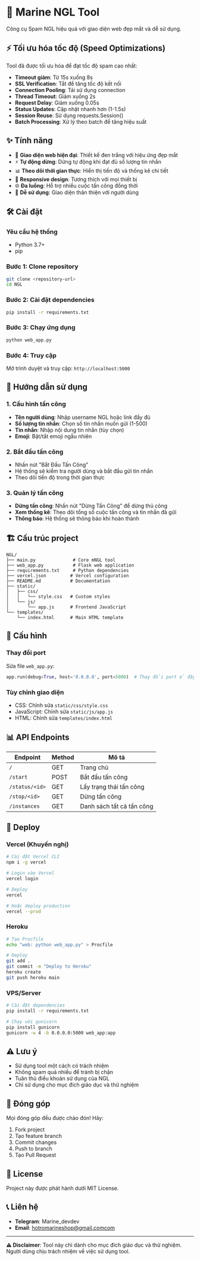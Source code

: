 # 🚀 Marine NGL Tool

Công cụ Spam NGL hiệu quả với giao diện web đẹp mắt và dễ sử dụng.

## ⚡ Tối ưu hóa tốc độ (Speed Optimizations)

Tool đã được tối ưu hóa để đạt tốc độ spam cao nhất:

- **Timeout giảm**: Từ 15s xuống 8s
- **SSL Verification**: Tắt để tăng tốc độ kết nối
- **Connection Pooling**: Tái sử dụng connection
- **Thread Timeout**: Giảm xuống 2s
- **Request Delay**: Giảm xuống 0.05s
- **Status Updates**: Cập nhật nhanh hơn (1-1.5s)
- **Session Reuse**: Sử dụng requests.Session()
- **Batch Processing**: Xử lý theo batch để tăng hiệu suất

## ✨ Tính năng

- 🎯 **Giao diện web hiện đại**: Thiết kế đen trắng với hiệu ứng đẹp mắt
- ⚡ **Tự động dừng**: Dừng tự động khi đạt đủ số lượng tin nhắn
- 📊 **Theo dõi thời gian thực**: Hiển thị tiến độ và thống kê chi tiết
- 🎨 **Responsive design**: Tương thích với mọi thiết bị
- 🌐 **Đa luồng**: Hỗ trợ nhiều cuộc tấn công đồng thời
- 🔧 **Dễ sử dụng**: Giao diện thân thiện với người dùng

## 🛠️ Cài đặt

### Yêu cầu hệ thống
- Python 3.7+
- pip

### Bước 1: Clone repository
```bash
git clone <repository-url>
cd NGL
```

### Bước 2: Cài đặt dependencies
```bash
pip install -r requirements.txt
```

### Bước 3: Chạy ứng dụng
```bash
python web_app.py
```

### Bước 4: Truy cập
Mở trình duyệt và truy cập: `http://localhost:5000`

## 📖 Hướng dẫn sử dụng

### 1. Cấu hình tấn công
- **Tên người dùng**: Nhập username NGL hoặc link đầy đủ
- **Số lượng tin nhắn**: Chọn số tin nhắn muốn gửi (1-500)
- **Tin nhắn**: Nhập nội dung tin nhắn (tùy chọn)
- **Emoji**: Bật/tắt emoji ngẫu nhiên

### 2. Bắt đầu tấn công
- Nhấn nút "Bắt Đầu Tấn Công"
- Hệ thống sẽ kiểm tra người dùng và bắt đầu gửi tin nhắn
- Theo dõi tiến độ trong thời gian thực

### 3. Quản lý tấn công
- **Dừng tấn công**: Nhấn nút "Dừng Tấn Công" để dừng thủ công
- **Xem thống kê**: Theo dõi tổng số cuộc tấn công và tin nhắn đã gửi
- **Thông báo**: Hệ thống sẽ thông báo khi hoàn thành

## 🏗️ Cấu trúc project

```
NGL/
├── main.py              # Core mNGL tool
├── web_app.py           # Flask web application
├── requirements.txt     # Python dependencies
├── vercel.json         # Vercel configuration
├── README.md           # Documentation
├── static/
│   ├── css/
│   │   └── style.css   # Custom styles
│   └── js/
│       └── app.js      # Frontend JavaScript
└── templates/
    └── index.html      # Main HTML template
```

## 🔧 Cấu hình

### Thay đổi port
Sửa file `web_app.py`:
```python
app.run(debug=True, host='0.0.0.0', port=5000)  # Thay đổi port ở đây
```

### Tùy chỉnh giao diện
- CSS: Chỉnh sửa `static/css/style.css`
- JavaScript: Chỉnh sửa `static/js/app.js`
- HTML: Chỉnh sửa `templates/index.html`

## 📊 API Endpoints

| Endpoint | Method | Mô tả |
|----------|--------|-------|
| `/` | GET | Trang chủ |
| `/start` | POST | Bắt đầu tấn công |
| `/status/<id>` | GET | Lấy trạng thái tấn công |
| `/stop/<id>` | GET | Dừng tấn công |
| `/instances` | GET | Danh sách tất cả tấn công |

## 🚀 Deploy

### Vercel (Khuyến nghị)
```bash
# Cài đặt Vercel CLI
npm i -g vercel

# Login vào Vercel
vercel login

# Deploy
vercel

# Hoặc deploy production
vercel --prod
```

### Heroku
```bash
# Tạo Procfile
echo "web: python web_app.py" > Procfile

# Deploy
git add .
git commit -m "Deploy to Heroku"
heroku create
git push heroku main
```

### VPS/Server
```bash
# Cài đặt dependencies
pip install -r requirements.txt

# Chạy với gunicorn
pip install gunicorn
gunicorn -w 4 -b 0.0.0.0:5000 web_app:app
```

## ⚠️ Lưu ý

- Sử dụng tool một cách có trách nhiệm
- Không spam quá nhiều để tránh bị chặn
- Tuân thủ điều khoản sử dụng của NGL
- Chỉ sử dụng cho mục đích giáo dục và thử nghiệm

## 🤝 Đóng góp

Mọi đóng góp đều được chào đón! Hãy:

1. Fork project
2. Tạo feature branch
3. Commit changes
4. Push to branch
5. Tạo Pull Request

## 📄 License

Project này được phát hành dưới MIT License.

## 📞 Liên hệ

- **Telegram**: Marine_devdev
- **Email**: hotromarineshop@gmail.comcom

---

**⚠️ Disclaimer**: Tool này chỉ dành cho mục đích giáo dục và thử nghiệm. Người dùng chịu trách nhiệm về việc sử dụng tool.
